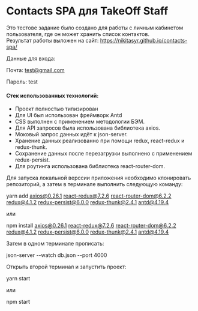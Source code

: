 # Contacts SPA для TakeOff Staff

Это тестове задание было создано для работы с личным кабинетом пользователя, где он может хранить список контактов.  
Результат работы выложен на сайт: https://nikitasyr.github.io/contacts-spa/

Данные для входа:

Почта: test@gmail.com

Пароль: test

#### Стек использованных технологий: 
* Проект полностью типизирован
* Для UI был использован фреймворк Antd
* CSS выполнен с применением методологии БЭМ.  
* Для API запросов была использована библиотека axios.
* Моковый запрос данных идёт к json-server.  
* Хранение данных реализованно при помощи redux, react-redux и redux-thunk.  
* Сохранение данных после перезагрузки выполнено с применением redux-persist.  
* Для роутинга использована библиотека react-router-dom.

Для запуска локальной верссии приложения необходимо клонировать репозиторий, а затем в терминале выполнить следующую команду:  

yarn add axios@0.26.1 react-redux@7.2.6 react-router-dom@6.2.2 redux@4.1.2 redux-persist@6.0.0 redux-thunk@2.4.1 antd@4.19.4

или  

npm install axios@0.26.1 react-redux@7.2.6 react-router-dom@6.2.2 redux@4.1.2 redux-persist@6.0.0 redux-thunk@2.4.1 antd@4.19.4

Затем в одном терминале прописать:

json-server --watch db.json --port 4000

Открыть второй терминал и запустить проект:

yarn start

или

npm start
